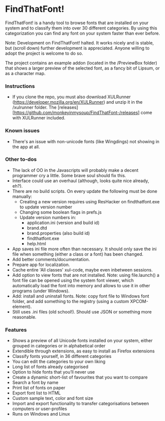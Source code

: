 FindThatFont!
===

FindThatFont! is a handy tool to browse fonts that are installed on your system and to classify them into over 30 different categories. By using this categorization you can find any font on your system faster than ever before.

Note: Development on FindThatFont! halted. It works nicely and is stable, but (scroll down) further development is appreciated. Anyone willing to adopt the project is welcome to do so.

The project contains an example addon (located in the /PreviewBox folder) that shows a larger preview of the selected font, as a fancy bit of Lipsum, or as a character map.

### Instructions

- If you clone the repo, you must also download XULRunner (https://developer.mozilla.org/en/XULRunner) and unzip it in the /xulrunner folder. The [releases][https://github.com/monkeyinmysoup/FindThatFont-/releases] come with XULRunner included.    

### Known issues

- There's an issue with non-unicode fonts (like Wingdings) not showing in the app at all.

### Other to-dos

- The lack of OO in the Javascripts will probably make a decent programmer cry a little. Some brave soul should fix this.
- Interface could use an overhaul (although, looks quite nice already, eh?).
- There are no build scripts. On every update the following must be done manually:
  - Creating a new version requires using ResHacker on findthatfont.exe to update version number
  - Changing some boolean flags in prefs.js
  - Update version numbers in:
     - application.ini (version and build id)
     - brand.dtd
     - brand.properties (also build id)
     - findthatfont.exe
     - help.html
- App saves ini file more often than necessary. It should only save the ini file when something (either a class or a font) has been changed.
- Add better comments/documentation.
- Prepare app for localization.
- Cache entire 'All classes' xul-code, maybe even inbetween sessions.
- Add option to view fonts that are not installed. Note: using file.launch() a font file can be opened using the system font viewer, which automatically load the font into memory and allows to use it in other programs (under Windows).
- Add: install and uninstall fonts. Note: copy font file to Windows font folder, and add something to the registry (using a custom XPCOM-element).
- Still uses .ini files (old school!). Should use JSON or something more reasonable.

### Features

- Shows a preview of all Unicode fonts installed on your system, either grouped in categories or in alphabetical order
- Extendible through extensions, as easy to install as Firefox extensions
- Classify fonts yourself, in 36 different categories
- You can edit the categories to your own liking
- Long list of fonts already categorised
- Option to hide fonts that you’ll never use
- Create a dynamic short-list of favourites that you want to compare
- Search a font by name
- Print list of fonts on paper
- Export font list to HTML
- Custom sample text, color and font size
- Import and export functionality to transfer categorisations between computers or user-profiles
- Runs on Windows and Linux
